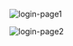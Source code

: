 
![login-page1](https://user-images.githubusercontent.com/17785421/54470583-a30efb00-47ed-11e9-8933-7f1e2f884336.JPG)

![login-page2](https://user-images.githubusercontent.com/17785421/54470587-aa360900-47ed-11e9-9133-7447b497b8f3.JPG)
